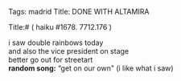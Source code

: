 Tags: madrid
Title: DONE WITH ALTAMIRA
  
Title:# ( haiku #1678. 7712.176 )  
  
i saw double rainbows today  
and also the vice president on stage  
better go out for streetart  
**random song:** “get on our own" (i like what i saw)  
